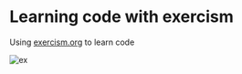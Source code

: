 # Learning code with exercism
 Using [exercism.org](exercism.org) to learn code
 
![ex](https://user-images.githubusercontent.com/86320001/150037406-39786fe6-f4c3-4a5d-bab1-a476496f88d3.PNG)
